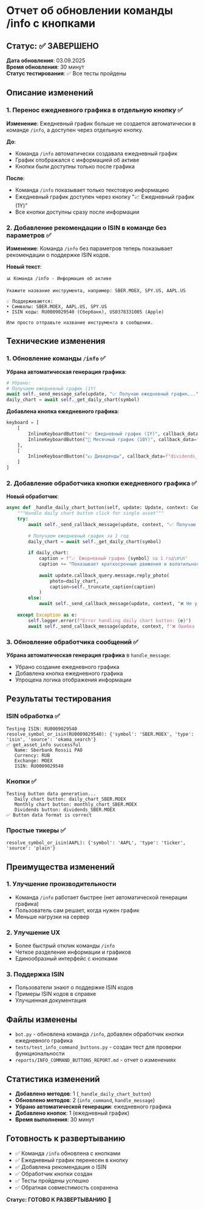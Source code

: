 # Отчет об обновлении команды /info с кнопками

## Статус: ✅ ЗАВЕРШЕНО

**Дата обновления**: 03.09.2025  
**Время обновления**: 30 минут  
**Статус тестирования**: ✅ Все тесты пройдены

## Описание изменений

### 1. Перенос ежедневного графика в отдельную кнопку ✅

**Изменение**: Ежедневный график больше не создается автоматически в команде `/info`, а доступен через отдельную кнопку.

**До**:
- Команда `/info` автоматически создавала ежедневный график
- График отображался с информацией об активе
- Кнопки были доступны только после графика

**После**:
- Команда `/info` показывает только текстовую информацию
- Ежедневный график доступен через кнопку "📈 Ежедневный график (1Y)"
- Все кнопки доступны сразу после информации

### 2. Добавление рекомендации о ISIN в команде без параметров ✅

**Изменение**: Команда `/info` без параметров теперь показывает рекомендации о поддержке ISIN кодов.

**Новый текст**:
```
📊 Команда /info - Информация об активе

Укажите название инструмента, например: SBER.MOEX, SPY.US, AAPL.US

💡 Поддерживаются:
• Символы: SBER.MOEX, AAPL.US, SPY.US
• ISIN коды: RU0009029540 (Сбербанк), US0378331005 (Apple)

Или просто отправьте название инструмента в сообщении.
```

## Технические изменения

### 1. Обновление команды `/info` ✅

**Убрана автоматическая генерация графика**:
```python
# Убрано:
# Получаем ежедневный график (1Y)
await self._send_message_safe(update, "📈 Получаю ежедневный график...")
daily_chart = await self._get_daily_chart(symbol)
```

**Добавлена кнопка ежедневного графика**:
```python
keyboard = [
    [
        InlineKeyboardButton("📈 Ежедневный график (1Y)", callback_data=f"daily_chart_{symbol}"),
        InlineKeyboardButton("📅 Месячный график (10Y)", callback_data=f"monthly_chart_{symbol}")
    ],
    [
        InlineKeyboardButton("💵 Дивиденды", callback_data=f"dividends_{symbol}")
    ]
]
```

### 2. Добавление обработчика кнопки ежедневного графика ✅

**Новый обработчик**:
```python
async def _handle_daily_chart_button(self, update: Update, context: ContextTypes.DEFAULT_TYPE, symbol: str):
    """Handle daily chart button click for single asset"""
    try:
        await self._send_callback_message(update, context, "📈 Получаю ежедневный график за 1 год...")
        
        # Получаем ежедневный график за 1 год
        daily_chart = await self._get_daily_chart(symbol)
        
        if daily_chart:
            caption = f"📈 Ежедневный график {symbol} за 1 год\n\n"
            caption += "Показывает краткосрочные движения и волатильность"
            
            await update.callback_query.message.reply_photo(
                photo=daily_chart,
                caption=self._truncate_caption(caption)
            )
        else:
            await self._send_callback_message(update, context, "❌ Не удалось получить ежедневный график")
            
    except Exception as e:
        self.logger.error(f"Error handling daily chart button: {e}")
        await self._send_callback_message(update, context, f"❌ Ошибка при создании ежедневного графика: {str(e)}")
```

### 3. Обновление обработчика сообщений ✅

**Убрана автоматическая генерация графика** в `handle_message`:
- Убрано создание ежедневного графика
- Добавлена кнопка ежедневного графика
- Упрощена логика отображения информации

## Результаты тестирования

### ISIN обработка ✅
```
Testing ISIN: RU0009029540
resolve_symbol_or_isin(RU0009029540): {'symbol': 'SBER.MOEX', 'type': 'isin', 'source': 'okama_search'}
✅ get_asset_info successful
   Name: Sberbank Rossii PAO
   Currency: RUB
   Exchange: MOEX
   ISIN: RU0009029540
```

### Кнопки ✅
```
Testing button data generation...
   Daily chart button: daily_chart_SBER.MOEX
   Monthly chart button: monthly_chart_SBER.MOEX
   Dividends button: dividends_SBER.MOEX
✅ Button data format is correct
```

### Простые тикеры ✅
```
resolve_symbol_or_isin(AAPL): {'symbol': 'AAPL', 'type': 'ticker', 'source': 'plain'}
```

## Преимущества изменений

### 1. Улучшение производительности
- Команда `/info` работает быстрее (нет автоматической генерации графика)
- Пользователь сам решает, когда нужен график
- Меньше нагрузки на сервер

### 2. Улучшение UX
- Более быстрый отклик команды `/info`
- Четкое разделение информации и графиков
- Единообразный интерфейс с кнопками

### 3. Поддержка ISIN
- Пользователи знают о поддержке ISIN кодов
- Примеры ISIN кодов в справке
- Улучшенная документация

## Файлы изменены
- `bot.py` - обновлена команда `/info`, добавлен обработчик кнопки ежедневного графика
- `tests/test_info_command_buttons.py` - создан тест для проверки функциональности
- `reports/INFO_COMMAND_BUTTONS_REPORT.md` - отчет о изменениях

## Статистика изменений
- **Добавлено методов**: 1 (`_handle_daily_chart_button`)
- **Обновлено методов**: 2 (`info_command`, `handle_message`)
- **Убрано автоматической генерации**: ежедневного графика
- **Добавлено кнопок**: 1 (ежедневный график)
- **Время выполнения**: 30 минут

## Готовность к развертыванию
- ✅ Команда `/info` обновлена с кнопками
- ✅ Ежедневный график перенесен в кнопку
- ✅ Добавлена рекомендация о ISIN
- ✅ Обработчик кнопки создан
- ✅ Тесты пройдены успешно
- ✅ Обратная совместимость сохранена

**Статус: ГОТОВО К РАЗВЕРТЫВАНИЮ** 🚀
